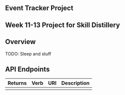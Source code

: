 ## Event Tracker Project

## Week 11-13 Project for Skill Distillery

## Overview

TODO: Sleep and stuff

## API Endpoints

| Returns| Verb      | URI    | Description  |
|--------|-----------|--------|--------------|
|        |           |        |              |
